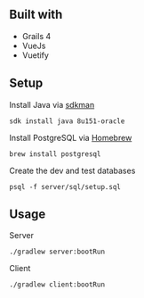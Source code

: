 ## Built with

- Grails 4
- VueJs
- Vuetify

## Setup
Install Java via [sdkman](https://sdkman.io/)
```
sdk install java 8u151-oracle
```
Install PostgreSQL via [Homebrew](https://brew.sh/)
```
brew install postgresql
```

Create the dev and test databases
```
psql -f server/sql/setup.sql
```

## Usage
Server
```
./gradlew server:bootRun
```

Client
```
./gradlew client:bootRun 
```
